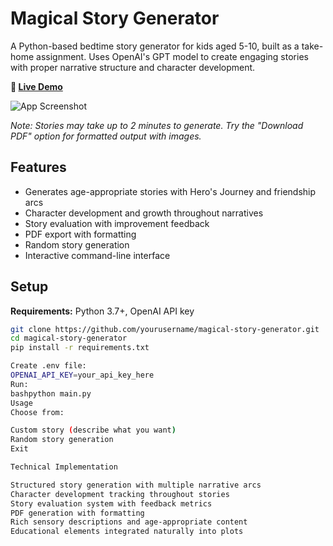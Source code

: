 # Magical Story Generator

A Python-based bedtime story generator for kids aged 5-10, built as a take-home assignment. Uses OpenAI's GPT model to create engaging stories with proper narrative structure and character development.

**🌟 [Live Demo](https://hippocratic-takehome.fly.dev/)**

![App Screenshot](https://github.com/user-attachments/assets/6a301beb-6875-44c0-893e-5e708140127f)

*Note: Stories may take up to 2 minutes to generate. Try the "Download PDF" option for formatted output with images.*

## Features

- Generates age-appropriate stories with Hero's Journey and friendship arcs
- Character development and growth throughout narratives
- Story evaluation with improvement feedback
- PDF export with formatting
- Random story generation
- Interactive command-line interface

## Setup

**Requirements:** Python 3.7+, OpenAI API key

```bash
git clone https://github.com/yourusername/magical-story-generator.git
cd magical-story-generator
pip install -r requirements.txt

Create .env file:
OPENAI_API_KEY=your_api_key_here
Run:
bashpython main.py
Usage
Choose from:

Custom story (describe what you want)
Random story generation
Exit

Technical Implementation

Structured story generation with multiple narrative arcs
Character development tracking throughout stories
Story evaluation system with feedback metrics
PDF generation with formatting
Rich sensory descriptions and age-appropriate content
Educational elements integrated naturally into plots
